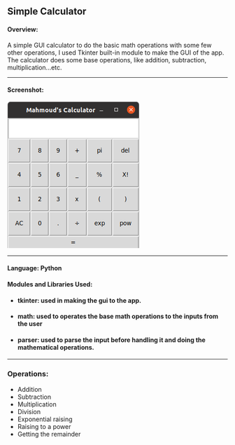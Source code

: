 ## Simple Calculator

#### Overview:
A simple GUI calculator to do the basic math operations with some few  other operations, I used Tkinter built-in module to make the GUI of the app. The calculator does some base operations, like addition, subtraction, multiplication...etc.
***
#### Screenshot:
![](https://github.com/MahmoudAbdullah99/Personal-Projects/blob/Master/Simple%20Calculator/img/img_1.png)
***
#### Language: Python
#### Modules and Libraries Used:
* #### tkinter: used in making the gui to the app.
* #### math: used to operates the base math operations to the inputs from the user
* #### parser: used to parse the input before handling it and doing the mathematical operations.
***
### Operations:
* Addition
* Subtraction
* Multiplication
* Division
* Exponential raising
* Raising to a power
* Getting the remainder
